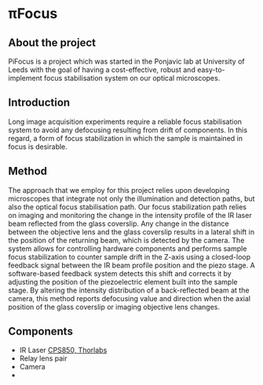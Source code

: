 # πFocus

## About the project
PiFocus is a project which was started in the Ponjavic lab at University of Leeds with the goal of having a cost-effective, robust and easy-to-implement focus stabilisation system on our optical microscopes. 

## Introduction
Long image acquisition experiments require a reliable focus stabilisation system to avoid any defocusing resulting from drift of components. In this regard, a form of focus stabilization in which the sample is maintained in focus is desirable.

## Method
The approach that we employ for this project relies upon developing microscopes that integrate not only the illumination and detection paths, but also the optical focus stabilisation path. Our focus stabilization path relies on imaging and monitoring the change in the intensity profile of the IR laser beam reflected from the glass coverslip. Any change in the distance between the objective lens and the glass coverslip results in a lateral shift in the position of the returning beam, which is detected by the camera. The system allows for controlling hardware components and performs sample focus stabilization to counter sample drift in the Z-axis using a closed-loop feedback signal between the IR beam profile position and the piezo stage. A software-based feedback system detects this shift and corrects it by adjusting the position of the piezoelectric element built into the sample stage. By altering the intensity distribution of a back-reflected beam at the camera, this method reports defocusing value and direction when the axial position of the glass coverslip or imaging objective lens changes.

## Components
  * IR Laser [CPS850, Thorlabs](https://www.thorlabs.com/thorproduct.cfm?partnumber=CPS850)
  * Relay lens pair
  * Camera
  *  
